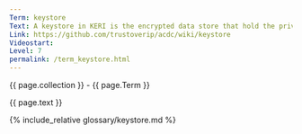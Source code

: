 ```yaml
---
Term: keystore
Text: A keystore in KERI is the encrypted data store that hold the private keys for a collection of AIDs.
Link: https://github.com/trustoverip/acdc/wiki/keystore
Videostart: 
Level: 7
permalink: /term_keystore.html
---
```


{{ page.collection }} - {{ page.Term }}

   {{ page.text }}

{% include_relative glossary/keystore.md %}
